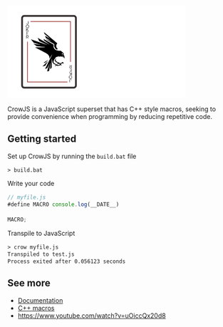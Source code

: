 <img src="resources/logo-big.png" width=400>

CrowJS is a JavaScript superset that has C++ style macros, seeking to provide convenience when programming by reducing repetitive code.


## Getting started

Set up CrowJS by running the `build.bat` file
```batch
> build.bat
```

Write your code
```javascript
// myfile.js
#define MACRO console.log(__DATE__)

MACRO;
```

Transpile to JavaScript
```batch
> crow myfile.js
Transpiled to test.js
Process exited after 0.056123 seconds
```


## See more

- [Documentation](documentation.md)
- [C++ macros](https://www.geeksforgeeks.org/cpp-macros/)
- https://www.youtube.com/watch?v=uOiccQx20d8